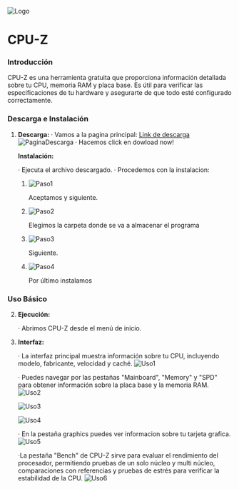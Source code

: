 ![Logo](./Imgs/imgCPU-Z/CPU-Z.jpg)

# CPU-Z

### Introducción

CPU-Z es una herramienta gratuita que proporciona información detallada sobre tu CPU, memoria RAM y placa base. Es útil para verificar las especificaciones de tu hardware y asegurarte de que todo esté configurado correctamente.

### Descarga e Instalación

1. **Descarga:**
   · Vamos a la pagina principal: [Link de descarga](https://www.cpuid.com/downloads/cpu-z/cpu-z_2.15-en.exe)
   ![PaginaDescarga](./Imgs/imgCPU-Z/pagD.png)
   · Hacemos click en dowload now!
   
   **Instalación:**
   
   · Ejecuta el archivo descargado.
   · Procedemos con la instalacion:
   
   1. ![Paso1](./Imgs/imgCPU-Z/inst1.png)

      Aceptamos y siguiente.

   2. ![Paso2](./Imgs/imgCPU-Z/inst2.png)

      Elegimos la carpeta donde se va a almacenar el programa

   3. ![Paso3](./Imgs/imgCPU-Z/inst3.png)

      Siguiente.

   4. ![Paso4](./Imgs/imgCPU-Z/inst4.png)
   
      Por último instalamos

### Uso Básico

2. **Ejecución:**
   
   · Abrimos CPU-Z desde el menú de inicio.
3. **Interfaz:**
   
   · La interfaz principal muestra información sobre tu CPU, incluyendo modelo, fabricante, velocidad y caché.
   ![Uso1](./Imgs/imgCPU-Z/uso1.png)

   · Puedes navegar por las pestañas "Mainboard", "Memory" y "SPD" para obtener información sobre la placa base y la memoria RAM.
   ![Uso2](./Imgs/imgCPU-Z/uso2.png)

   ![Uso3](./Imgs/imgCPU-Z/uso3.png)

   ![Uso4](./Imgs/imgCPU-Z/uso4.png)

   · En la pestaña graphics puedes ver informacion sobre tu tarjeta grafica.
   ![Uso5](./Imgs/imgCPU-Z/uso5.png)

   ·La pestaña "Bench" de CPU-Z sirve para evaluar el rendimiento del procesador, permitiendo pruebas de un solo núcleo y multi núcleo, comparaciones con referencias y pruebas de estrés para verificar la estabilidad de la CPU.
   ![Uso6](./Imgs/imgCPU-Z/uso6.png)

